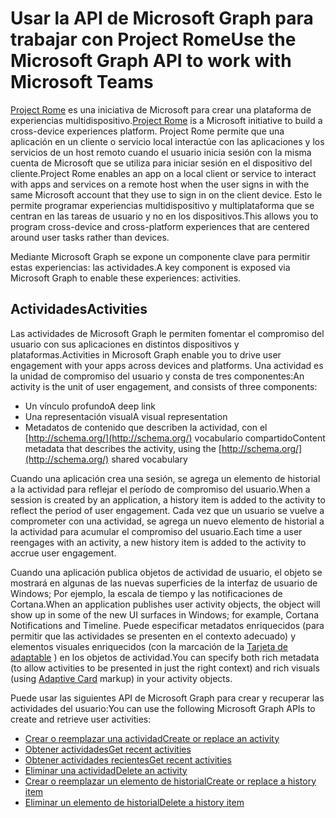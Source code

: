 # <a name="use-the-microsoft-graph-api-to-work-with-project-rome"></a><span data-ttu-id="99c2c-101">Usar la API de Microsoft Graph para trabajar con Project Rome</span><span class="sxs-lookup"><span data-stu-id="99c2c-101">Use the Microsoft Graph API to work with Microsoft Teams</span></span>

<span data-ttu-id="99c2c-102">[Project Rome](https://developer.microsoft.com/en-us/windows/project-rome) es una iniciativa de Microsoft para crear una plataforma de experiencias multidispositivo.</span><span class="sxs-lookup"><span data-stu-id="99c2c-102">[Project Rome](https://developer.microsoft.com/en-us/windows/project-rome) is a Microsoft initiative to build a cross-device experiences platform.</span></span> <span data-ttu-id="99c2c-103">Project Rome permite que una aplicación en un cliente o servicio local interactúe con las aplicaciones y los servicios de un host remoto cuando el usuario inicia sesión con la misma cuenta de Microsoft que se utiliza para iniciar sesión en el dispositivo del cliente.</span><span class="sxs-lookup"><span data-stu-id="99c2c-103">Project Rome enables an app on a local client or service to interact with apps and services on a remote host when the user signs in with the same Microsoft account that they use to sign in on the client device.</span></span> <span data-ttu-id="99c2c-104">Esto le permite programar experiencias multidispositivo y multiplataforma que se centran en las tareas de usuario y no en los dispositivos.</span><span class="sxs-lookup"><span data-stu-id="99c2c-104">This allows you to program cross-device and cross-platform experiences that are centered around user tasks rather than devices.</span></span>

<span data-ttu-id="99c2c-105">Mediante Microsoft Graph se expone un componente clave para permitir estas experiencias: las actividades.</span><span class="sxs-lookup"><span data-stu-id="99c2c-105">A key component is exposed via Microsoft Graph to enable these experiences: activities.</span></span>

## <a name="activities"></a><span data-ttu-id="99c2c-106">Actividades</span><span class="sxs-lookup"><span data-stu-id="99c2c-106">Activities</span></span>

<span data-ttu-id="99c2c-107">Las actividades de Microsoft Graph le permiten fomentar el compromiso del usuario con sus aplicaciones en distintos dispositivos y plataformas.</span><span class="sxs-lookup"><span data-stu-id="99c2c-107">Activities in Microsoft Graph enable you to drive user engagement with your apps across devices and platforms.</span></span> <span data-ttu-id="99c2c-108">Una actividad es la unidad de compromiso del usuario y consta de tres componentes:</span><span class="sxs-lookup"><span data-stu-id="99c2c-108">An activity is the unit of user engagement, and consists of three components:</span></span>

- <span data-ttu-id="99c2c-109">Un vínculo profundo</span><span class="sxs-lookup"><span data-stu-id="99c2c-109">A deep link</span></span>
- <span data-ttu-id="99c2c-110">Una representación visual</span><span class="sxs-lookup"><span data-stu-id="99c2c-110">A visual representation</span></span>
- <span data-ttu-id="99c2c-111">Metadatos de contenido que describen la actividad, con el [http://schema.org/](http://schema.org/) vocabulario compartido</span><span class="sxs-lookup"><span data-stu-id="99c2c-111">Content metadata that describes the activity, using the [http://schema.org/](http://schema.org/) shared vocabulary</span></span>

<span data-ttu-id="99c2c-112">Cuando una aplicación crea una sesión, se agrega un elemento de historial a la actividad para reflejar el período de compromiso del usuario.</span><span class="sxs-lookup"><span data-stu-id="99c2c-112">When a session is created by an application, a history item is added to the activity to reflect the period of user engagement.</span></span> <span data-ttu-id="99c2c-113">Cada vez que un usuario se vuelve a comprometer con una actividad, se agrega un nuevo elemento de historial a la actividad para acumular el compromiso del usuario.</span><span class="sxs-lookup"><span data-stu-id="99c2c-113">Each time a user reengages with an activity, a new history item is added to the activity to accrue user engagement.</span></span>

<span data-ttu-id="99c2c-114">Cuando una aplicación publica objetos de actividad de usuario, el objeto se mostrará en algunas de las nuevas superficies de la interfaz de usuario de Windows; Por ejemplo, la escala de tiempo y las notificaciones de Cortana.</span><span class="sxs-lookup"><span data-stu-id="99c2c-114">When an application publishes user activity objects, the object will show up in some of the new UI surfaces in Windows; for example, Cortana Notifications and Timeline.</span></span> <span data-ttu-id="99c2c-115">Puede especificar metadatos enriquecidos (para permitir que las actividades se presenten en el contexto adecuado) y elementos visuales enriquecidos (con la marcación de la [Tarjeta de adaptable](http://adaptivecards.io/) ) en los objetos de actividad.</span><span class="sxs-lookup"><span data-stu-id="99c2c-115">You can specify both rich metadata (to allow activities to be presented in just the right context) and rich visuals (using [Adaptive Card](http://adaptivecards.io/) markup) in your activity objects.</span></span>

<span data-ttu-id="99c2c-116">Puede usar las siguientes API de Microsoft Graph para crear y recuperar las actividades del usuario:</span><span class="sxs-lookup"><span data-stu-id="99c2c-116">You can use the following Microsoft Graph APIs to create and retrieve user activities:</span></span>

- [<span data-ttu-id="99c2c-117">Crear o reemplazar una actividad</span><span class="sxs-lookup"><span data-stu-id="99c2c-117">Create or replace an activity</span></span>](../api/projectrome_put_activity.md)
- [<span data-ttu-id="99c2c-118">Obtener actividades</span><span class="sxs-lookup"><span data-stu-id="99c2c-118">Get recent activities</span></span>](../api/projectrome_get_activities.md)
- [<span data-ttu-id="99c2c-119">Obtener actividades recientes</span><span class="sxs-lookup"><span data-stu-id="99c2c-119">Get recent activities</span></span>](../api/projectrome_get_recent_activities.md)
- [<span data-ttu-id="99c2c-120">Eliminar una actividad</span><span class="sxs-lookup"><span data-stu-id="99c2c-120">Delete an activity</span></span>](../api/projectrome_delete_activity.md)
- [<span data-ttu-id="99c2c-121">Crear o reemplazar un elemento de historial</span><span class="sxs-lookup"><span data-stu-id="99c2c-121">Create or replace a history item</span></span>](../api/projectrome_put_historyitem.md)
- [<span data-ttu-id="99c2c-122">Eliminar un elemento de historial</span><span class="sxs-lookup"><span data-stu-id="99c2c-122">Delete a history item</span></span>](../api/projectrome_delete_historyitem.md)


